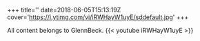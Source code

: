 +++
title=''
date=2018-06-05T15:13:19Z
cover='https://i.ytimg.com/vi/iRWHayW1uyE/sddefault.jpg'
+++

All content belongs to GlennBeck.
{{< youtube iRWHayW1uyE >}}
